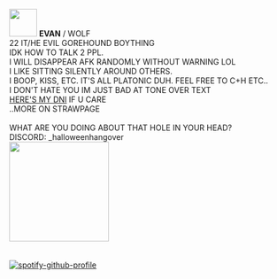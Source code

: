 <img src="https://gifcity.carrd.co/assets/images/gallery01/daa2513e.gif?v=47652796" width="50"> **EVAN** / WOLF <br/> 22  IT/HE
EVIL GOREHOUND BOYTHING <br/> IDK HOW TO TALK 2 PPL. <br/>
I WILL DISAPPEAR AFK RANDOMLY WITHOUT WARNING LOL <BR/>I LIKE SITTING SILENTLY AROUND OTHERS. <br/> I BOOP, KISS, ETC. IT'S ALL PLATONIC DUH. FEEL FREE TO C+H ETC.. <BR/> I DON'T HATE YOU IM JUST BAD AT TONE OVER TEXT <br/> [HERE'S MY DNI](https://rentry.co/wolfs-dni) IF U CARE <br/> ..MORE ON STRAWPAGE <br/>
<br/>
WHAT ARE YOU DOING ABOUT THAT HOLE IN YOUR HEAD? <br/>
DISCORD: _halloweenhangover <br/>
 <img src="https://i.imgur.com/trK19Wf.gif" width="180"> <br/> <br/> <br/>
  [![spotify-github-profile](https://spotify-github-profile.kittinanx.com/api/view?uid=coffeedun&cover_image=true&theme=natemoo-re&show_offline=false&background_color=121212&interchange=false&bar_color=8400c2&bar_color_cover=false)](https://github.com/kittinan/spotify-github-profile)
